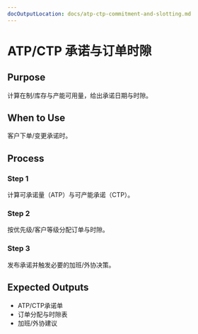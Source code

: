 ```yaml
---
docOutputLocation: docs/atp-ctp-commitment-and-slotting.md
---
```


# ATP/CTP 承诺与订单时隙

## Purpose

计算在制/库存与产能可用量，给出承诺日期与时隙。

## When to Use

客户下单/变更承诺时。

## Process

### Step 1

计算可承诺量（ATP）与可产能承诺（CTP）。

### Step 2

按优先级/客户等级分配订单与时隙。

### Step 3

发布承诺并触发必要的加班/外协决策。

## Expected Outputs

- ATP/CTP承诺单
- 订单分配与时隙表
- 加班/外协建议
